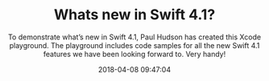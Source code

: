 ---
title: "Whats new in Swift 4.1?"
subtitle: "To demonstrate what’s new in Swift 4.1, Paul Hudson has created this Xcode playground. The playground includes code samples for all the new Swift 4.1 features we have been looking forward to. Very handy!"
tags: ["swift4.1","playground"]
link: "https://github.com/twostraws/whats-new-in-swift-4-1"
date: "2018-04-08 09:47:04"
---